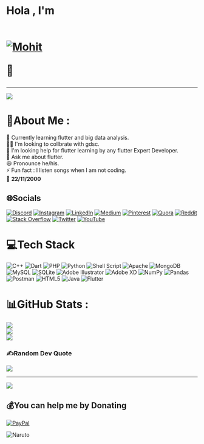 <!--- ## Hola , I'm  **[![Mohit](https://img.shields.io/badge/Mohit-Koley-blue?style=for-the-badge)](https://github.com/Mohitkoley) 👋** -->
<p align="center">
<h1>Hola , I'm  <a markdown=1><br>  
  
  \
[![Mohit](https://img.shields.io/badge/Mohit-Koley-blue?style=for-the-badge)](https://github.com/Mohitkoley)
  
</a> 👋</h1>
</p>  
<!--<p align="left"> <img src="https://komarev.com/ghpvc/?username=Mohitkoley&label=Views&color=blueviolet&style=flat" alt="Mohitkoley" /> </p> -->

_ _ _
![](https://img.shields.io/static/v1?label=&message=Also%20Known%20as%20Rockey%20!&color=blue)

# 💫About Me :
🌱 Currently learning flutter and big data analysis.  
👯‍♂️ I'm looking to collbrate with gdsc.  
🤔 I'm looking help for flutter learning by any flutter Expert Developer.  
💬 Ask me about flutter.  
😃 Pronounce he/his.  
⚡ Fun fact : I listen songs when I am not coding.  
🎂 **22/11/2000**  






## 🌐Socials
[![Discord](https://img.shields.io/badge/Discord-%237289DA.svg?logo=discord&logoColor=white)](htttps://discord.gg/p6EMKrhw) [![Instagram](https://img.shields.io/badge/Instagram-%23E4405F.svg?logo=Instagram&logoColor=white)](https://instagram.com/rockysingh2211) [![LinkedIn](https://img.shields.io/badge/LinkedIn-%230077B5.svg?logo=linkedin&logoColor=white)](https://linkedin.com/in/mohitkoley2211) [![Medium](https://img.shields.io/badge/Medium-12100E?logo=medium&logoColor=white)](https://medium.com/@rksngh) [![Pinterest](https://img.shields.io/badge/Pinterest-%23E60023.svg?logo=Pinterest&logoColor=white)](https://pinterest.com/mohitkoley) [![Quora](https://img.shields.io/badge/Quora-%23B92B27.svg?logo=Quora&logoColor=white)](https://quora.com/profile/Mohit-Koley) [![Reddit](https://img.shields.io/badge/Reddit-%23FF4500.svg?logo=Reddit&logoColor=white)](https://reddit.com/user/Mohit_koley) [![Stack Overflow](https://img.shields.io/badge/-Stackoverflow-FE7A16?logo=stack-overflow&logoColor=white)](https://stackoverflow.com/users/18663614) [![Twitter](https://img.shields.io/badge/Twitter-%231DA1F2.svg?logo=Twitter&logoColor=white)](https://twitter.com/Rockeysingh2211) [![YouTube](https://img.shields.io/badge/YouTube-%23FF0000.svg?logo=YouTube&logoColor=white)](https://youtube.com/c/UCXMzbvWT_eAqDHY0q9dmmPw) 

# 💻Tech Stack
![C++](https://img.shields.io/badge/c++-%2300599C.svg?style=flat&logo=c%2B%2B&logoColor=white) ![Dart](https://img.shields.io/badge/dart-%230175C2.svg?style=flat&logo=dart&logoColor=white) ![PHP](https://img.shields.io/badge/php-%23777BB4.svg?style=flat&logo=php&logoColor=white) ![Python](https://img.shields.io/badge/python-3670A0?style=flat&logo=python&logoColor=ffdd54) ![Shell Script](https://img.shields.io/badge/shell_script-%23121011.svg?style=flat&logo=gnu-bash&logoColor=white) ![Apache](https://img.shields.io/badge/apache-%23D42029.svg?style=flat&logo=apache&logoColor=white) ![MongoDB](https://img.shields.io/badge/MongoDB-%234ea94b.svg?style=flat&logo=mongodb&logoColor=white) ![MySQL](https://img.shields.io/badge/mysql-%2300f.svg?style=flat&logo=mysql&logoColor=white) ![SQLite](https://img.shields.io/badge/sqlite-%2307405e.svg?style=flat&logo=sqlite&logoColor=white) ![Adobe Illustrator](https://img.shields.io/badge/adobeillustrator-%23FF9A00.svg?style=flat&logo=adobeillustrator&logoColor=white) ![Adobe XD](https://img.shields.io/badge/Adobe%20XD-470137?style=flat&logo=Adobe%20XD&logoColor=#FF61F6) ![NumPy](https://img.shields.io/badge/numpy-%23013243.svg?style=flat&logo=numpy&logoColor=white) ![Pandas](https://img.shields.io/badge/pandas-%23150458.svg?style=flat&logo=pandas&logoColor=white) ![Postman](https://img.shields.io/badge/Postman-FF6C37?style=flat&logo=postman&logoColor=white) ![HTML5](https://img.shields.io/badge/html5-%23E34F26.svg?style=flat&logo=html5&logoColor=white) ![Java](https://img.shields.io/badge/java-%23ED8B00.svg?style=flat&logo=java&logoColor=white) ![Flutter](https://img.shields.io/badge/Flutter-%2302569B.svg?style=flat&logo=Flutter&logoColor=white)
# 📊GitHub Stats :
![](https://github-readme-stats.vercel.app/api?username=Mohitkoley&theme=material-palenight&hide_border=false&include_all_commits=false&count_private=false)<br/>
![](https://github-readme-streak-stats.herokuapp.com/?user=Mohitkoley&theme=material-palenight&hide_border=false)<br/>
![](https://github-readme-stats.vercel.app/api/top-langs/?username=Mohitkoley&theme=material-palenight&hide_border=false&include_all_commits=false&count_private=false&layout=compact)

### ✍️Random Dev Quote
![](https://quotes-github-readme.vercel.app/api?type=horizontal&theme=radical)

_ _ _ _
[![](https://visitcount.itsvg.in/api?id=Mohitkoley&label=Profile%20Views&color=11&icon=2&pretty=true)](https://visitcount.itsvg.in)


  ## 💰You can help me by Donating
  [![PayPal](https://img.shields.io/badge/PayPal-00457C?style=for-the-badge&logo=paypal&logoColor=white)](https://paypal.me/MohitKoley) 

![Naruto](https://user-images.githubusercontent.com/59443901/170064798-f762c949-a339-4506-997b-9d22f0fa4c49.gif)


  <!-- Proudly created with GPRM ( https://gprm.itsvg.in ) -->
  















